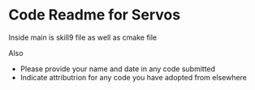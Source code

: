 # Code Readme for Servos

Inside main is skill9 file as well as cmake file

Also
- Please provide your name and date in any code submitted
- Indicate attributrion for any code you have adopted from elsewhere
